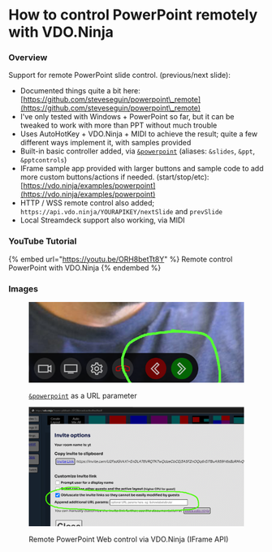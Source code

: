 # How to control PowerPoint remotely with VDO.Ninja

### Overview

Support for remote PowerPoint slide control. (previous/next slide):

* Documented things quite a bit here: [https://github.com/steveseguin/powerpoint\_remote](https://github.com/steveseguin/powerpoint\_remote)
* I've only tested with Windows + PowerPoint so far, but it can be tweaked to work with more than PPT without much trouble
* Uses AutoHotKey + VDO.Ninja + MIDI to achieve the result; quite a few different ways implement it, with samples provided
* Built-in basic controller added, via [`&powerpoint`](../advanced-settings/settings-parameters/and-powerpoint-alpha.md) (aliases: `&slides`, `&ppt`, `&pptcontrols`)
* IFrame sample app provided with larger buttons and sample code to add more custom buttons/actions if needed. (start/stop/etc): [https://vdo.ninja/examples/powerpoint](https://vdo.ninja/examples/powerpoint)
* HTTP / WSS remote control also added; `https://api.vdo.ninja/YOURAPIKEY/nextSlide` and `prevSlide`
* Local Streamdeck support also working, via MIDI

### YouTube Tutorial

{% embed url="https://youtu.be/ORH8betTt8Y" %}
Remote control PowerPoint with VDO.Ninja
{% endembed %}

### Images

<figure><img src="../.gitbook/assets/image (5) (1).png" alt=""><figcaption><p><code></code><a href="../advanced-settings/settings-parameters/and-powerpoint-alpha.md"><code>&#x26;powerpoint</code></a> as a URL parameter</p></figcaption></figure>

<figure><img src="../.gitbook/assets/image (19).png" alt=""><figcaption><p>Remote PowerPoint Web control via VDO.Ninja (IFrame API)</p></figcaption></figure>
